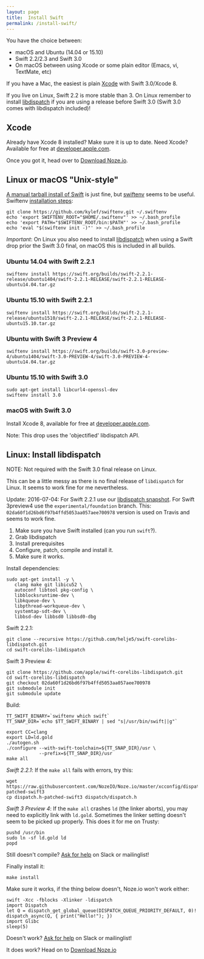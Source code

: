 ```yaml
---
layout: page
title:  Install Swift
permalink: /install-swift/
---
```


You have the choice between:

- macOS and Ubuntu (14.04 or 15.10)
- Swift 2.2/2.3 and Swift 3.0
- On macOS between using Xcode or some plain editor (Emacs, vi, TextMate, etc)

If you have a Mac, the easiest is plain [Xcode](#xcode) with Swift 3.0/Xcode 8.

If you live on Linux, Swift 2.2 is more stable than 3. On Linux remember to
install [libdispatch](#linux-install-libdispatch) if you are using a release
before Swift 3.0 (Swift 3.0 comes with libdispatch included)!

## Xcode

Already have Xcode 8 installed? Make sure it is up to date.
Need Xcode? Available for free at
[developer.apple.com](https://developer.apple.com/xcode/download/).

Once you got it, head over to [Download Noze.io](/start/#download-nozeio).

## Linux or macOS "Unix-style"

[A manual tarball install of Swift](https://swift.org/download/#releases)
is just fine,
but [swiftenv](https://github.com/kylef/swiftenv) seems to be useful.
Swiftenv [installation steps](https://github.com/kylef/swiftenv#installation):

    git clone https://github.com/kylef/swiftenv.git ~/.swiftenv
    echo 'export SWIFTENV_ROOT="$HOME/.swiftenv"' >> ~/.bash_profile
    echo 'export PATH="$SWIFTENV_ROOT/bin:$PATH"' >> ~/.bash_profile
    echo 'eval "$(swiftenv init -)"' >> ~/.bash_profile

*Important*: On Linux you also need to install
[libdispatch](#linux-install-libdispatch) when using a Swift drop prior
the Swift 3.0 final, on macOS this is included in all builds.

### Ubuntu 14.04 with Swift 2.2.1

    swiftenv install https://swift.org/builds/swift-2.2.1-release/ubuntu1404/swift-2.2.1-RELEASE/swift-2.2.1-RELEASE-ubuntu14.04.tar.gz

### Ubuntu 15.10 with Swift 2.2.1

    swiftenv install https://swift.org/builds/swift-2.2.1-release/ubuntu1510/swift-2.2.1-RELEASE/swift-2.2.1-RELEASE-ubuntu15.10.tar.gz

### Ubuntu with Swift 3 Preview 4

    swiftenv install https://swift.org/builds/swift-3.0-preview-4/ubuntu1404/swift-3.0-PREVIEW-4/swift-3.0-PREVIEW-4-ubuntu14.04.tar.gz

### Ubuntu 15.10 with Swift 3.0

    sudo apt-get install libcurl4-openssl-dev
    swiftenv install 3.0

### macOS with Swift 3.0

Install Xcode 8, available for free at
[developer.apple.com](https://developer.apple.com/xcode/download/).

Note: This drop uses the 'objectified' libdispatch API.

## Linux: Install libdispatch

NOTE: Not required with the Swift 3.0 final release on Linux.

This can be a little messy as there is no final release of `libdispatch` for
Linux. It seems to work fine for me nevertheless.

Update: 2016-07-04:
For Swift 2.2.1 use our
[libdispatch snapshot](https://github.com/helje5/swift-corelibs-libdispatch.git).
For Swift 3preview4 use the `experimental/foundation` branch.
This: `02da60f1d26bd6f97b4ffd5053aa057aee700978` version is used on Travis and
seems to work fine.

1. Make sure you have Swift installed (can you run `swift`?).
2. Grab libdispatch
3. Install prerequisites
3. Configure, patch, compile and install it.
4. Make sure it works.

Install dependencies:

    sudo apt-get install -y \
       clang make git libicu52 \
       autoconf libtool pkg-config \
       libblocksruntime-dev \
       libkqueue-dev \
       libpthread-workqueue-dev \
       systemtap-sdt-dev \
       libbsd-dev libbsd0 libbsd0-dbg

Swift 2.2.1:

    git clone --recursive https://github.com/helje5/swift-corelibs-libdispatch.git
    cd swift-corelibs-libdispatch

Swift 3 Preview 4:

    git clone https://github.com/apple/swift-corelibs-libdispatch.git
    cd swift-corelibs-libdispatch
    git checkout 02da60f1d26bd6f97b4ffd5053aa057aee700978
    git submodule init
    git submodule update

Build:
  
    TT_SWIFT_BINARY=`swiftenv which swift`
    TT_SNAP_DIR=`echo $TT_SWIFT_BINARY | sed "s|/usr/bin/swift||g"`
    
    export CC=clang
    export LD=ld.gold
    ./autogen.sh
    ./configure --with-swift-toolchain=${TT_SNAP_DIR}/usr \
                --prefix=${TT_SNAP_DIR}/usr
    make all

*Swift 2.2.1*: If the `make all` fails with errors, try this:

    wget https://raw.githubusercontent.com/NozeIO/Noze.io/master/xcconfig/dispatch.h-patched-swift3
    cp dispatch.h-patched-swift3 dispatch/dispatch.h

*Swift 3 Preview 4*: If the `make all` crashes `ld` (the linker aborts), you may
need to explicitly link with `ld.gold`.
Sometimes the linker setting doesn't seem to be picked up properly.
This does it for me on Trusty:

    pushd /usr/bin
    sudo ln -sf ld.gold ld
    popd

Still doesn't compile? [Ask for help](/about/#contact) on Slack or mailinglist!

Finally install it:

    make install

Make sure it works, if the thing below doesn't, Noze.io won't work either:

    swift -Xcc -fblocks -Xlinker -ldispatch
    import Dispatch
    let Q = dispatch_get_global_queue(DISPATCH_QUEUE_PRIORITY_DEFAULT, 0)!
    dispatch_async(Q, { print("Hello!"); })
    import Glibc
    sleep(5)

Doesn't work? [Ask for help](/about/#contact) on Slack or mailinglist!

It does work? Head on to [Download Noze.io](/start/#download-nozeio)
